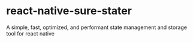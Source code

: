 # react-native-sure-stater
A simple, fast, optimized, and performant state management and storage tool for react native
